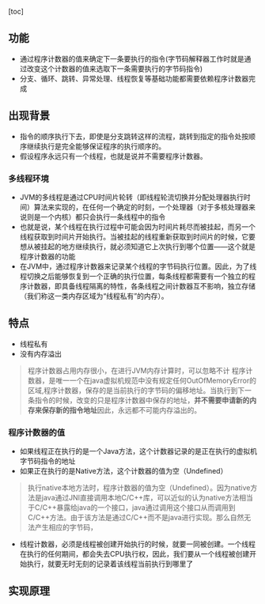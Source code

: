 [toc]
## 功能
- 通过程序计数器的值来确定下一条要执行的指令(字节码解释器工作时就是通过改变这个计数器的值来选取下一条需要执行的字节码指令)
- 分支、循环、跳转、异常处理、线程恢复等基础功能都需要依赖程序计数器完成

## 出现背景
- 指令的顺序执行下去，即使是分支跳转这样的流程，跳转到指定的指令处按顺序继续执行是完全能够保证程序的执行顺序的。
- 假设程序永远只有一个线程，也就是说并不需要程序计数器。

### 多线程环境
- JVM的多线程是通过CPU时间片轮转（即线程轮流切换并分配处理器执行时间）算法来实现的，在任何一个确定的时刻，一个处理器（对于多核处理器来说则是一个内核）都只会执行一条线程中的指令
- 也就是说，某个线程在执行过程中可能会因为时间片耗尽而被挂起，而另一个线程获取到时间片开始执行。当被挂起的线程重新获取到时间片的时候，它要想从被挂起的地方继续执行，就必须知道它上次执行到哪个位置——这个就是程序计数器的功能
- 在JVM中，通过程序计数器来记录某个线程的字节码执行位置。因此，为了线程切换之后能够恢复到一个正确的执行位置，每条线程都需要有一个独立的程序计数器，即具备线程隔离的特性，各条线程之间计数器互不影响，独立存储（我们称这一类内存区域为“线程私有”的内存）。

## 特点
- 线程私有
- 没有内存溢出
> 程序计数器占用内存很小，在进行JVM内存计算时，可以忽略不计
> 程序计数器，是唯一一个在java虚拟机规范中没有规定任何OutOfMemoryError的区域,程序计数器，保存的是当前执行的字节码的偏移地址。当执行到下一条指令的时候，改变的只是程序计数器中保存的地址，**并不需要申请新的内存来保存新的指令地址**因此，永远都不可能内存溢出的。

### 程序计数器的值
- 如果线程正在执行的是一个Java方法，这个计数器记录的是正在执行的虚拟机字节码指令的地址
- 如果正在执行的是Native方法，这个计数器的值为空（Undefined）
> 执行native本地方法时，程序计数器的值为空（Undefined）。因为native方法是java通过JNI直接调用本地C/C++库，可以近似的认为native方法相当于C/C++暴露给java的一个接口，java通过调用这个接口从而调用到C/C++方法。由于该方法是通过C/C++而不是java进行实现。那么自然无法产生相应的字节码，

- 线程计数器，必须是线程被创建开始执行的时候，就要一同被创建。一个线程在执行的任何期间，都会失去CPU执行权，因此，我们要从一个线程被创建开始执行，就要无时无刻的记录着该线程当前执行到哪里了

## 实现原理

